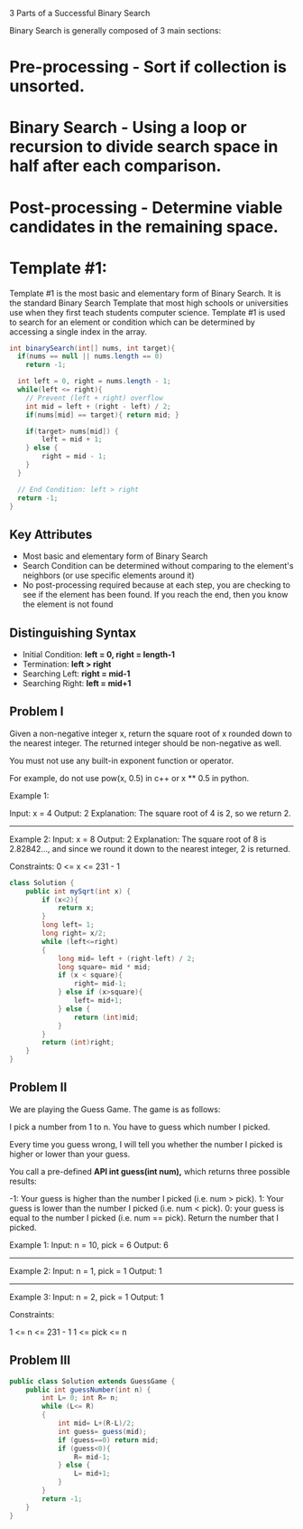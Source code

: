 3 Parts of a Successful Binary Search

Binary Search is generally composed of 3 main sections:

# Pre-processing - Sort if collection is unsorted.

# Binary Search - Using a loop or recursion to divide search space in half after each comparison.

# Post-processing - Determine viable candidates in the remaining space.


# Template #1:
Template #1 is the most basic and elementary form of Binary Search. It is the standard Binary Search Template that most high schools or universities use when they first teach students computer science. Template #1 is used to search for an element or condition which can be determined by accessing a single index in the array.


```java
int binarySearch(int[] nums, int target){
  if(nums == null || nums.length == 0)
    return -1;

  int left = 0, right = nums.length - 1;
  while(left <= right){
    // Prevent (left + right) overflow
    int mid = left + (right - left) / 2;
    if(nums[mid] == target){ return mid; }

    if(target> nums[mid]) {
        left = mid + 1; 
    } else { 
        right = mid - 1; 
    }
  }

  // End Condition: left > right
  return -1;
}
```


## Key Attributes
- Most basic and elementary form of Binary Search
- Search Condition can be determined without comparing to the element's neighbors (or use specific elements around it)
- No post-processing required because at each step, you are checking to see if the element has been found. If you reach the end, then you know the element is not found
 

## Distinguishing Syntax
- Initial Condition: **left = 0, right = length-1**
- Termination: **left > right**
- Searching Left: **right = mid-1**
- Searching Right: **left = mid+1**


## Problem I
Given a non-negative integer x, return the square root of x rounded down to the nearest integer. The returned integer should be non-negative as well.

You must not use any built-in exponent function or operator.

For example, do not use pow(x, 0.5) in c++ or x ** 0.5 in python.
 

Example 1:

Input: x = 4
Output: 2
Explanation: The square root of 4 is 2, so we return 2.

---
Example 2:
Input: x = 8
Output: 2
Explanation: The square root of 8 is 2.82842..., and since we round it down to the nearest integer, 2 is returned.
 

Constraints:
0 <= x <= 231 - 1

```java
class Solution {
    public int mySqrt(int x) {  
        if (x<2){
            return x;
        }
        long left= 1;
        long right= x/2;
        while (left<=right)
        {
            long mid= left + (right-left) / 2;
            long square= mid * mid;
            if (x < square){
                right= mid-1;
            } else if (x>square){
                left= mid+1;
            } else {
                return (int)mid;
            }
        }
        return (int)right;
    }
}
```

## Problem II
We are playing the Guess Game. The game is as follows:

I pick a number from 1 to n. You have to guess which number I picked.

Every time you guess wrong, I will tell you whether the number I picked is higher or lower than your guess.

You call a pre-defined **API int guess(int num),** which returns three possible results:

-1: Your guess is higher than the number I picked (i.e. num > pick).
1: Your guess is lower than the number I picked (i.e. num < pick).
0: your guess is equal to the number I picked (i.e. num == pick).
Return the number that I picked.

 

Example 1:
Input: n = 10, pick = 6
Output: 6

---
Example 2:
Input: n = 1, pick = 1
Output: 1

---
Example 3:
Input: n = 2, pick = 1
Output: 1
 

Constraints:

1 <= n <= 231 - 1
1 <= pick <= n
## Problem III

```java
public class Solution extends GuessGame {
    public int guessNumber(int n) {
        int L= 0; int R= n;
        while (L<= R)
        {
            int mid= L+(R-L)/2;
            int guess= guess(mid);
            if (guess==0) return mid;
            if (guess<0){
                R= mid-1;
            } else {
                L= mid+1;
            }
        }
        return -1;
    }
}
```
